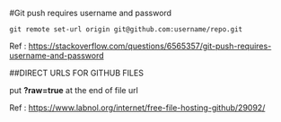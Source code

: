 #Git push requires username and password
```
git remote set-url origin git@github.com:username/repo.git
```
Ref : https://stackoverflow.com/questions/6565357/git-push-requires-username-and-password

##DIRECT URLS FOR GITHUB FILES

put **?raw=true** at the end of file url 

Ref : https://www.labnol.org/internet/free-file-hosting-github/29092/

